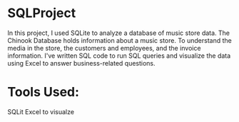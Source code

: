 # SQLProject

In this project, I used SQLite to analyze a database of music store data. 
The Chinook Database holds information about a music store. To understand the media in the store, the customers and employees, and the invoice information.
I've written SQL code to run SQL queries and visualize the data using Excel to answer business-related questions.

# Tools Used:

SQLit
Excel to visualze 
